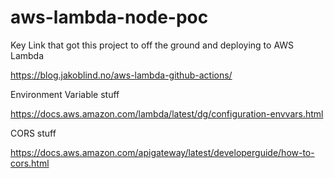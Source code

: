 # aws-lambda-node-poc

Key Link that got this project to off the ground and deploying to AWS Lambda

https://blog.jakoblind.no/aws-lambda-github-actions/


Environment Variable stuff

https://docs.aws.amazon.com/lambda/latest/dg/configuration-envvars.html

CORS stuff

https://docs.aws.amazon.com/apigateway/latest/developerguide/how-to-cors.html